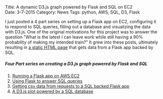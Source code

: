 Title: A dynamic D3.js graph powered by Flask and SQL on EC2  
Date: 3-7-2015
Category: News
Tags: python, AWS, SQL, D3, Flask

I just posted a 4 part series on setting up a Flask app on EC2, configuring it to respond to SQL queries, filling out a database and visualizing the data with D3.js.  One of the original motivations for this project was to answer the question "What is the latest I can leave work while still having a 90% probability of making my intended train?" It grew into these posts, ultimately resulting in [a static HTML page](extra/bart-graph/graph.html) that gets data from a Flask app backed by SQL.

##### _Four Part series on creating a D3.js graph powered by Flask and SQL_

1. [Running a Flask app on AWS EC2]({filename}/flask-on-ec2.md)
1. [Using Flask to answer SQL queries]({filename}/flask-sql.md)
1. [Getting csv data from requests to a SQL backed Flask app]({filename}/flask-bart-sql.md)
1. [A D3.js plot powered by a SQL database]({filename}/flask-bart-graphing.md)
